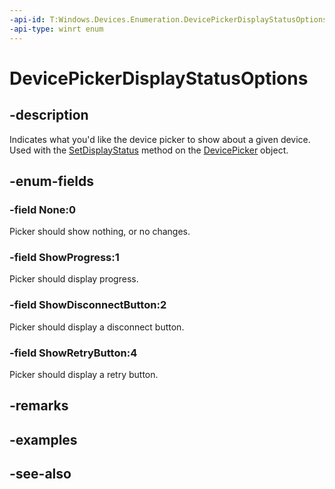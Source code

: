 ```yaml
---
-api-id: T:Windows.Devices.Enumeration.DevicePickerDisplayStatusOptions
-api-type: winrt enum
---
```


<!-- Enumeration syntax
public enum Windows.Devices.Enumeration.DevicePickerDisplayStatusOptions : uint
-->

# DevicePickerDisplayStatusOptions

## -description
Indicates what you'd like the device picker to show about a given device. Used with the [SetDisplayStatus](devicepicker_setdisplaystatus_987185536.md) method on the [DevicePicker](devicepicker.md) object.

## -enum-fields
### -field None:0
Picker should show nothing, or no changes.

### -field ShowProgress:1
Picker should display progress.

### -field ShowDisconnectButton:2
Picker should display a disconnect button.

### -field ShowRetryButton:4
Picker should display a retry button.


## -remarks

## -examples

## -see-also